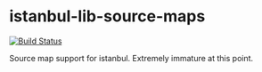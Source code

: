istanbul-lib-source-maps
========================

[![Build Status](https://travis-ci.org/istanbuljs/istanbul-lib-source-maps.svg)](https://travis-ci.org/istanbuljs/istanbul-lib-source-maps)

Source map support for istanbul. Extremely immature at this point.
